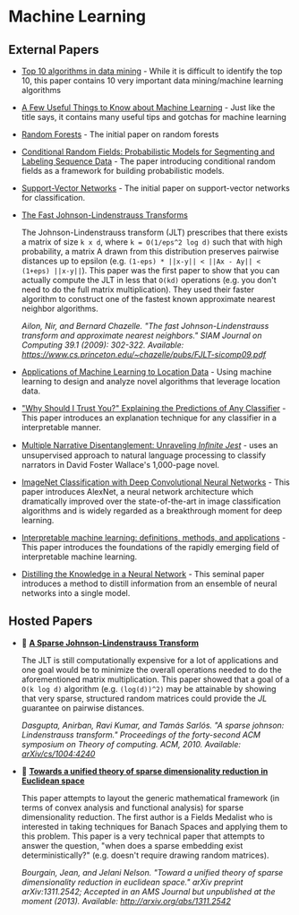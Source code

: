# Machine Learning

## External Papers

* [Top 10 algorithms in data mining](http://www.cs.uvm.edu/~icdm/algorithms/10Algorithms-08.pdf) - While it is difficult to identify the top 10, this paper contains 10 very important data mining/machine learning algorithms
* [A Few Useful Things to Know about Machine Learning](http://homes.cs.washington.edu/~pedrod/papers/cacm12.pdf) - Just like the title says, it contains many useful tips and gotchas for machine learning
* [Random Forests](https://www.stat.berkeley.edu/~breiman/randomforest2001.pdf) - The initial paper on random forests
* [Conditional Random Fields: Probabilistic Models for Segmenting and Labeling Sequence Data](http://repository.upenn.edu/cgi/viewcontent.cgi?article=1162&context=cis_papers) - The paper introducing conditional random fields as a framework for building probabilistic models.
* [Support-Vector Networks](http://rd.springer.com/content/pdf/10.1007%2FBF00994018.pdf) - The initial paper on support-vector networks for classification.
* [The Fast Johnson-Lindenstrauss Transforms](https://www.cs.princeton.edu/~chazelle/pubs/FJLT-sicomp09.pdf)

    The Johnson-Lindenstrauss transform (JLT) prescribes that there exists a matrix of size `k x d`, where `k = O(1/eps^2 log d)` such that with high probability, a matrix A drawn from this distribution preserves pairwise distances up to epsilon (e.g. `(1-eps) * ||x-y|| < ||Ax - Ay|| < (1+eps) ||x-y||`). This paper was the first paper to show that you can actually compute the JLT in less that `O(kd)` operations (e.g. you don't need to do the full matrix multiplication). They used their faster algorithm to construct one of the fastest known approximate nearest neighbor algorithms.

    *Ailon, Nir, and Bernard Chazelle. "The fast Johnson-Lindenstrauss transform and approximate nearest neighbors." SIAM Journal on Computing 39.1 (2009): 302-322. Available: https://www.cs.princeton.edu/~chazelle/pubs/FJLT-sicomp09.pdf*

* [Applications of Machine Learning to Location Data](http://www.berkkapicioglu.com/wp-content/uploads/2013/11/thesis_final.pdf) -  Using machine learning to design and analyze novel algorithms that leverage location data.

* ["Why Should I Trust You?" Explaining the Predictions of Any Classifier](http://www.kdd.org/kdd2016/papers/files/rfp0573-ribeiroA.pdf) - This paper introduces an explanation technique for any classifier in a interpretable manner. 

* [Multiple Narrative Disentanglement: Unraveling *Inﬁnite Jest*](http://dreammachin.es/p1-wallace.pdf) - uses an unsupervised approach to natural language processing to classify narrators in David Foster Wallace's 1,000-page novel.

* [ImageNet Classification with Deep Convolutional Neural Networks](http://papers.nips.cc/paper/4824-imagenet-classification-with-deep-convolutional-neural-networks.pdf) - This paper introduces AlexNet, a neural network architecture which dramatically improved over the state-of-the-art in image classification algorithms and is widely regarded as a breakthrough moment for deep learning.

* [Interpretable machine learning: definitions, methods, and applications](https://arxiv.org/pdf/1901.04592.pdf) - This paper introduces the foundations of the rapidly emerging field of interpretable machine learning.

* [Distilling the Knowledge in a Neural Network](https://arxiv.org/pdf/1503.02531.pdf) - This seminal paper introduces a method to distill information from an ensemble of neural networks into a single model.

## Hosted Papers

* :scroll: **[A Sparse Johnson-Lindenstrauss Transform](dimensionality_reduction/a-sparse-johnson-lindenstrauss-transform.pdf)**

    The JLT is still computationally expensive for a lot of applications and one goal would be to minimize the overall operations needed to do the aforementioned matrix multiplication. This paper showed that a goal of a `O(k log d)` algorithm (e.g. `(log(d))^2)` may be attainable by showing that very sparse, structured random matrices could provide the *JL* guarantee on pairwise distances.

    *Dasgupta, Anirban, Ravi Kumar, and Tamás Sarlós. "A sparse johnson: Lindenstrauss transform." Proceedings of the forty-second ACM symposium on Theory of computing. ACM, 2010. Available: [arXiv/cs/1004:4240](http://arxiv.org/abs/1004.4240)*

* :scroll: **[Towards a unified theory of sparse dimensionality reduction in Euclidean space](dimensionality_reduction/toward-a-unified-theory-of-sparse-dimensionality-reduction-in-euclidean-space.pdf)**

    This paper attempts to layout the generic mathematical framework (in terms of convex analysis and functional analysis) for sparse dimensionality reduction. The first author is a Fields Medalist who is interested in taking techniques for Banach Spaces and applying them to this problem. This paper is a very technical paper that attempts to answer the question, "when does a sparse embedding exist deterministically?" (e.g. doesn't require drawing random matrices).

    *Bourgain, Jean, and Jelani Nelson. "Toward a unified theory of sparse dimensionality reduction in euclidean space." arXiv preprint arXiv:1311.2542; Accepted in an AMS Journal but unpublished at the moment  (2013). Available: http://arxiv.org/abs/1311.2542*

